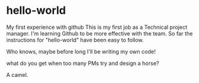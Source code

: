 # hello-world
My first experience with github 
This is my first job as a Technical project manager.  I'm learning Github to be more effective with the team.
So far the instructions for "hello-world" have been easy to follow.

Who knows, maybe before long I'll be writing my own code!

what do you get when too many PMs try and design a horse?

A camel.


